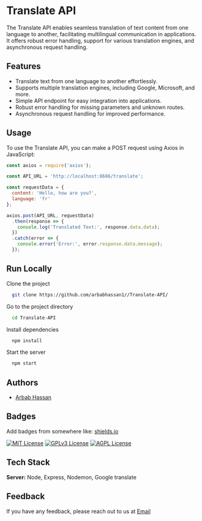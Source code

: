 
# Translate API

The Translate API enables seamless translation of text content from one language to another, facilitating multilingual communication in applications. It offers robust error handling, support for various translation engines, and asynchronous request handling.
## Features

- Translate text from one language to another effortlessly.
- Supports multiple translation engines, including Google, Microsoft, and more.
- Simple API endpoint for easy integration into applications.
- Robust error handling for missing parameters and unknown routes.
- Asynchronous request handling for improved performance.
## Usage
To use the Translate API, you can make a POST request using Axios in JavaScript:

```javascript
const axios = require('axios');

const API_URL = 'http://localhost:8686/translate';

const requestData = {
  content: 'Hello, how are you?',
  language: 'fr'
};

axios.post(API_URL, requestData)
  .then(response => {
    console.log('Translated Text:', response.data.data);
  })
  .catch(error => {
    console.error('Error:', error.response.data.message);
  });
  ```




## Run Locally

Clone the project

```bash
  git clone https://github.com/arbabhassan1//Translate-API/
```

Go to the project directory

```bash
  cd Translate-API
```

Install dependencies

```bash
  npm install
```

Start the server

```bash
  npm start
```


## Authors

- [Arbab Hassan](https://arbabhassan.bio.link)


## Badges

Add badges from somewhere like: [shields.io](https://shields.io/)

[![MIT License](https://img.shields.io/badge/License-MIT-green.svg)](https://choosealicense.com/licenses/mit/)
[![GPLv3 License](https://img.shields.io/badge/License-GPL%20v3-yellow.svg)](https://opensource.org/licenses/)
[![AGPL License](https://img.shields.io/badge/license-AGPL-blue.svg)](http://www.gnu.org/licenses/agpl-3.0)


## Tech Stack

**Server:** Node, Express, Nodemon, Google translate 



## Feedback

If you have any feedback, please reach out to us at 
[Email](mailto:21011556-184@uog.edu.pk)



